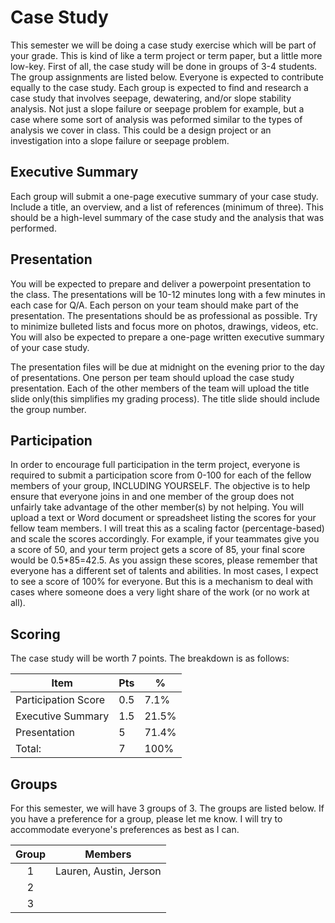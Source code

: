 # Case Study

This semester we will be doing a case study exercise which will be part of your grade. This is kind of like a term project or term paper, but a little more low-key. First of all, the case study will be done in groups of 3-4 students. The group assignments are listed below. Everyone is expected to contribute equally to the case study. Each group is expected to find and research a case study that involves seepage, dewatering, and/or slope stability analysis. Not just a slope failure or seepage problem for example, but a case where some sort of analysis was peformed similar to the types of analysis we cover in class. This could be a design project or an investigation into a slope failure or seepage problem.


## Executive Summary

Each group will submit a one-page executive summary of your case study. Include a title, an overview, and a list of references (minimum of three). This should be a high-level summary of the case study and the analysis that was performed.

## Presentation

You will be expected to prepare and deliver a powerpoint presentation to the class. The presentations will be 10-12 minutes long with a few minutes in each case for Q/A. Each person on your team should make part of the presentation. The presentations should be as professional as possible. Try to minimize bulleted lists and focus more on photos, drawings, videos, etc. You will also be expected to prepare a one-page written executive summary of your case study.

The presentation files will be due at midnight on the evening prior to the day of presentations. One person per team should upload the case study presentation. Each of the other members of the team will upload the title slide only(this simplifies my grading process). The title slide should include the group number.

## Participation

In order to encourage full participation in the term project, everyone is required to submit a participation score from 0-100 for each of the fellow members of your group, INCLUDING YOURSELF. The objective is to help ensure that everyone joins in and one member of the group does not unfairly take advantage of the other member(s) by not helping. You will upload a text or Word document or spreadsheet listing the scores for your fellow team members. I will treat this as a scaling factor (percentage-based) and scale the scores accordingly. For example, if your teammates give you a score of 50, and your term project gets a score of 85, your final score would be 0.5*85=42.5. As you assign these scores, please remember that everyone has a different set of talents and abilities. In most cases, I expect to see a score of 100% for everyone. But this is a mechanism to deal with cases where someone does a very light share of the work (or no work at all).

## Scoring

The case study will be worth 7 points. The breakdown is as follows:

| Item | Pts | % |
|------|-----|---|
| Participation Score | 0.5 | 7.1% |
| Executive Summary | 1.5 | 21.5% |
| Presentation | 5 | 71.4% |
| Total: | 7 | 100% |

## Groups

For this semester, we will have 3 groups of 3. The groups are listed below. If you have a preference for a group, please let me know. I will try to accommodate everyone's preferences as best as I can.

| Group | Members        |
|:-----:|----------------|
|   1   | Lauren, Austin, Jerson |
|   2   |                |
|   3   |         |



